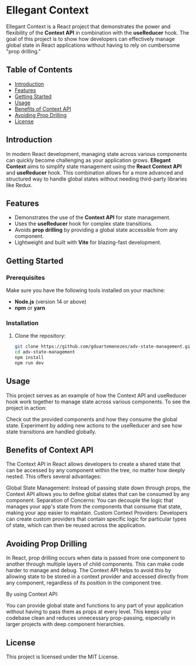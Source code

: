 # Ellegant Context

Ellegant Context is a React project that demonstrates the power and flexibility of the **Context API** in combination with the **useReducer** hook. The goal of this project is to show how developers can effectively manage global state in React applications without having to rely on cumbersome "prop drilling."

## Table of Contents
- [Introduction](#introduction)
- [Features](#features)
- [Getting Started](#getting-started)
- [Usage](#usage)
- [Benefits of Context API](#benefits-of-context-api)
- [Avoiding Prop Drilling](#avoiding-prop-drilling)
- [License](#license)

## Introduction
In modern React development, managing state across various components can quickly become challenging as your application grows. **Ellegant Context** aims to simplify state management using the **React Context API** and **useReducer** hook. This combination allows for a more advanced and structured way to handle global states without needing third-party libraries like Redux.

## Features
- Demonstrates the use of the **Context API** for state management.
- Uses the **useReducer** hook for complex state transitions.
- Avoids **prop drilling** by providing a global state accessible from any component.
- Lightweight and built with **Vite** for blazing-fast development.

## Getting Started

### Prerequisites
Make sure you have the following tools installed on your machine:
- **Node.js** (version 14 or above)
- **npm** or **yarn**

### Installation
1. Clone the repository:
   ```bash
   git clone https://github.com/gduartemenezes/adv-state-management.git
   cd adv-state-management
   npm install
   npm run dev 

## Usage
This project serves as an example of how the Context API and useReducer hook work together to manage state across various components. To see the project in action:

Check out the provided components and how they consume the global state.
Experiment by adding new actions to the useReducer and see how state transitions are handled globally.
## Benefits of Context API
The Context API in React allows developers to create a shared state that can be accessed by any component within the tree, no matter how deeply nested. This offers several advantages:

Global State Management: Instead of passing state down through props, the Context API allows you to define global states that can be consumed by any component.
Separation of Concerns: You can decouple the logic that manages your app's state from the components that consume that state, making your app easier to maintain.
Custom Context Providers: Developers can create custom providers that contain specific logic for particular types of state, which can then be reused across the application.
## Avoiding Prop Drilling
In React, prop drilling occurs when data is passed from one component to another through multiple layers of child components. This can make code harder to manage and debug. The Context API helps to avoid this by allowing state to be stored in a context provider and accessed directly from any component, regardless of its position in the component tree.

By using Context API:

You can provide global state and functions to any part of your application without having to pass them as props at every level.
This keeps your codebase clean and reduces unnecessary prop-passing, especially in larger projects with deep component hierarchies.
## License
This project is licensed under the MIT License.